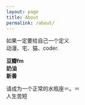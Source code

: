 ```yaml
---
layout: page
title: About
permalink: /about/
---
```


如果一定要给自己一个定义  
动漫、宅、猫、coder.  

**豆瓣fm**  
**奶油**  
**新番**

请成为一个正常的水瓶座＝。＝  
人生苦短

